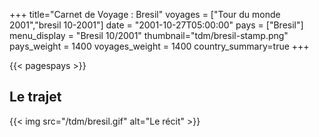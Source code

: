 +++
title="Carnet de Voyage : Bresil"
voyages = ["Tour du monde 2001","bresil 10-2001"]
date = "2001-10-27T05:00:00"
pays = ["Bresil"]
menu_display = "Bresil 10/2001"
thumbnail="tdm/bresil-stamp.png"
pays_weight = 1400
voyages_weight = 1400
country_summary=true
+++

{{< pagespays >}}
## Le trajet
{{< img src="/tdm/bresil.gif" alt="Le récit" >}}